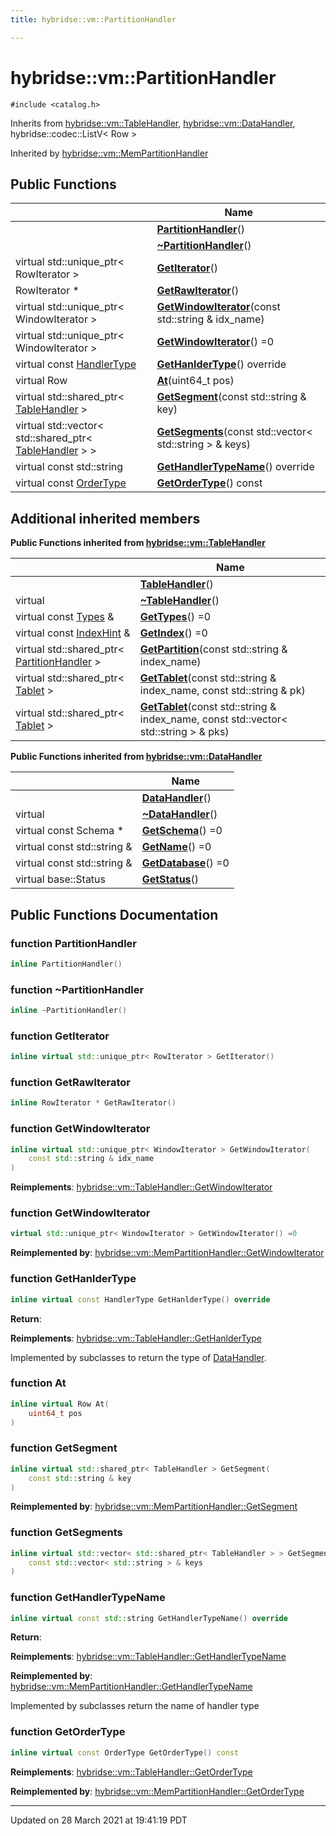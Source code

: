 ```yaml
---
title: hybridse::vm::PartitionHandler

---
```


# hybridse::vm::PartitionHandler




`#include <catalog.h>`

Inherits from [hybridse::vm::TableHandler](/hybridse/usage/api/markdown/Classes/classhybridse_1_1vm_1_1_table_handler.md), [hybridse::vm::DataHandler](/hybridse/usage/api/markdown/Classes/classhybridse_1_1vm_1_1_data_handler.md), hybridse::codec::ListV< Row >

Inherited by [hybridse::vm::MemPartitionHandler](/hybridse/usage/api/markdown/Classes/classhybridse_1_1vm_1_1_mem_partition_handler.md)

## Public Functions

|                | Name           |
| -------------- | -------------- |
| | **[PartitionHandler](/hybridse/usage/api/markdown/Classes/classhybridse_1_1vm_1_1_partition_handler.md#function-partitionhandler)**() |
| | **[~PartitionHandler](/hybridse/usage/api/markdown/Classes/classhybridse_1_1vm_1_1_partition_handler.md#function-~partitionhandler)**() |
| virtual std::unique_ptr< RowIterator > | **[GetIterator](/hybridse/usage/api/markdown/Classes/classhybridse_1_1vm_1_1_partition_handler.md#function-getiterator)**() |
| RowIterator * | **[GetRawIterator](/hybridse/usage/api/markdown/Classes/classhybridse_1_1vm_1_1_partition_handler.md#function-getrawiterator)**() |
| virtual std::unique_ptr< WindowIterator > | **[GetWindowIterator](/hybridse/usage/api/markdown/Classes/classhybridse_1_1vm_1_1_partition_handler.md#function-getwindowiterator)**(const std::string & idx_name) |
| virtual std::unique_ptr< WindowIterator > | **[GetWindowIterator](/hybridse/usage/api/markdown/Classes/classhybridse_1_1vm_1_1_partition_handler.md#function-getwindowiterator)**() =0 |
| virtual const [HandlerType](/hybridse/usage/api/markdown/Namespaces/namespacehybridse_1_1vm.md#enum-handlertype) | **[GetHanlderType](/hybridse/usage/api/markdown/Classes/classhybridse_1_1vm_1_1_partition_handler.md#function-gethanldertype)**() override |
| virtual Row | **[At](/hybridse/usage/api/markdown/Classes/classhybridse_1_1vm_1_1_partition_handler.md#function-at)**(uint64_t pos) |
| virtual std::shared_ptr< [TableHandler](/hybridse/usage/api/markdown/Classes/classhybridse_1_1vm_1_1_table_handler.md) > | **[GetSegment](/hybridse/usage/api/markdown/Classes/classhybridse_1_1vm_1_1_partition_handler.md#function-getsegment)**(const std::string & key) |
| virtual std::vector< std::shared_ptr< [TableHandler](/hybridse/usage/api/markdown/Classes/classhybridse_1_1vm_1_1_table_handler.md) > > | **[GetSegments](/hybridse/usage/api/markdown/Classes/classhybridse_1_1vm_1_1_partition_handler.md#function-getsegments)**(const std::vector< std::string > & keys) |
| virtual const std::string | **[GetHandlerTypeName](/hybridse/usage/api/markdown/Classes/classhybridse_1_1vm_1_1_partition_handler.md#function-gethandlertypename)**() override |
| virtual const [OrderType](/hybridse/usage/api/markdown/Namespaces/namespacehybridse_1_1vm.md#enum-ordertype) | **[GetOrderType](/hybridse/usage/api/markdown/Classes/classhybridse_1_1vm_1_1_partition_handler.md#function-getordertype)**() const |

## Additional inherited members

**Public Functions inherited from [hybridse::vm::TableHandler](/hybridse/usage/api/markdown/Classes/classhybridse_1_1vm_1_1_table_handler.md)**

|                | Name           |
| -------------- | -------------- |
| | **[TableHandler](/hybridse/usage/api/markdown/Classes/classhybridse_1_1vm_1_1_table_handler.md#function-tablehandler)**() |
| virtual | **[~TableHandler](/hybridse/usage/api/markdown/Classes/classhybridse_1_1vm_1_1_table_handler.md#function-~tablehandler)**() |
| virtual const [Types](/hybridse/usage/api/markdown/Namespaces/namespacehybridse_1_1vm.md#typedef-types) & | **[GetTypes](/hybridse/usage/api/markdown/Classes/classhybridse_1_1vm_1_1_table_handler.md#function-gettypes)**() =0 |
| virtual const [IndexHint](/hybridse/usage/api/markdown/Namespaces/namespacehybridse_1_1vm.md#typedef-indexhint) & | **[GetIndex](/hybridse/usage/api/markdown/Classes/classhybridse_1_1vm_1_1_table_handler.md#function-getindex)**() =0 |
| virtual std::shared_ptr< [PartitionHandler](/hybridse/usage/api/markdown/Classes/classhybridse_1_1vm_1_1_partition_handler.md) > | **[GetPartition](/hybridse/usage/api/markdown/Classes/classhybridse_1_1vm_1_1_table_handler.md#function-getpartition)**(const std::string & index_name) |
| virtual std::shared_ptr< [Tablet](/hybridse/usage/api/markdown/Classes/classhybridse_1_1vm_1_1_tablet.md) > | **[GetTablet](/hybridse/usage/api/markdown/Classes/classhybridse_1_1vm_1_1_table_handler.md#function-gettablet)**(const std::string & index_name, const std::string & pk) |
| virtual std::shared_ptr< [Tablet](/hybridse/usage/api/markdown/Classes/classhybridse_1_1vm_1_1_tablet.md) > | **[GetTablet](/hybridse/usage/api/markdown/Classes/classhybridse_1_1vm_1_1_table_handler.md#function-gettablet)**(const std::string & index_name, const std::vector< std::string > & pks) |

**Public Functions inherited from [hybridse::vm::DataHandler](/hybridse/usage/api/markdown/Classes/classhybridse_1_1vm_1_1_data_handler.md)**

|                | Name           |
| -------------- | -------------- |
| | **[DataHandler](/hybridse/usage/api/markdown/Classes/classhybridse_1_1vm_1_1_data_handler.md#function-datahandler)**() |
| virtual | **[~DataHandler](/hybridse/usage/api/markdown/Classes/classhybridse_1_1vm_1_1_data_handler.md#function-~datahandler)**() |
| virtual const Schema * | **[GetSchema](/hybridse/usage/api/markdown/Classes/classhybridse_1_1vm_1_1_data_handler.md#function-getschema)**() =0 |
| virtual const std::string & | **[GetName](/hybridse/usage/api/markdown/Classes/classhybridse_1_1vm_1_1_data_handler.md#function-getname)**() =0 |
| virtual const std::string & | **[GetDatabase](/hybridse/usage/api/markdown/Classes/classhybridse_1_1vm_1_1_data_handler.md#function-getdatabase)**() =0 |
| virtual base::Status | **[GetStatus](/hybridse/usage/api/markdown/Classes/classhybridse_1_1vm_1_1_data_handler.md#function-getstatus)**() |


## Public Functions Documentation

### function PartitionHandler

```cpp
inline PartitionHandler()
```


### function ~PartitionHandler

```cpp
inline ~PartitionHandler()
```


### function GetIterator

```cpp
inline virtual std::unique_ptr< RowIterator > GetIterator()
```


### function GetRawIterator

```cpp
inline RowIterator * GetRawIterator()
```


### function GetWindowIterator

```cpp
inline virtual std::unique_ptr< WindowIterator > GetWindowIterator(
    const std::string & idx_name
)
```


**Reimplements**: [hybridse::vm::TableHandler::GetWindowIterator](/hybridse/usage/api/markdown/Classes/classhybridse_1_1vm_1_1_table_handler.md#function-getwindowiterator)


### function GetWindowIterator

```cpp
virtual std::unique_ptr< WindowIterator > GetWindowIterator() =0
```


**Reimplemented by**: [hybridse::vm::MemPartitionHandler::GetWindowIterator](/hybridse/usage/api/markdown/Classes/classhybridse_1_1vm_1_1_mem_partition_handler.md#function-getwindowiterator)


### function GetHanlderType

```cpp
inline virtual const HandlerType GetHanlderType() override
```


**Return**: 

**Reimplements**: [hybridse::vm::TableHandler::GetHanlderType](/hybridse/usage/api/markdown/Classes/classhybridse_1_1vm_1_1_table_handler.md#function-gethanldertype)


Implemented by subclasses to return the type of [DataHandler](/hybridse/usage/api/markdown/Classes/classhybridse_1_1vm_1_1_data_handler.md). 


### function At

```cpp
inline virtual Row At(
    uint64_t pos
)
```


### function GetSegment

```cpp
inline virtual std::shared_ptr< TableHandler > GetSegment(
    const std::string & key
)
```


**Reimplemented by**: [hybridse::vm::MemPartitionHandler::GetSegment](/hybridse/usage/api/markdown/Classes/classhybridse_1_1vm_1_1_mem_partition_handler.md#function-getsegment)


### function GetSegments

```cpp
inline virtual std::vector< std::shared_ptr< TableHandler > > GetSegments(
    const std::vector< std::string > & keys
)
```


### function GetHandlerTypeName

```cpp
inline virtual const std::string GetHandlerTypeName() override
```


**Return**: 

**Reimplements**: [hybridse::vm::TableHandler::GetHandlerTypeName](/hybridse/usage/api/markdown/Classes/classhybridse_1_1vm_1_1_table_handler.md#function-gethandlertypename)


**Reimplemented by**: [hybridse::vm::MemPartitionHandler::GetHandlerTypeName](/hybridse/usage/api/markdown/Classes/classhybridse_1_1vm_1_1_mem_partition_handler.md#function-gethandlertypename)


Implemented by subclasses return the name of handler type 


### function GetOrderType

```cpp
inline virtual const OrderType GetOrderType() const
```


**Reimplements**: [hybridse::vm::TableHandler::GetOrderType](/hybridse/usage/api/markdown/Classes/classhybridse_1_1vm_1_1_table_handler.md#function-getordertype)


**Reimplemented by**: [hybridse::vm::MemPartitionHandler::GetOrderType](/hybridse/usage/api/markdown/Classes/classhybridse_1_1vm_1_1_mem_partition_handler.md#function-getordertype)


-------------------------------

Updated on 28 March 2021 at 19:41:19 PDT